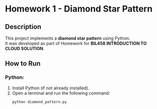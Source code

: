 # Homework 1 - Diamond Star Pattern

## Description
This project implements a **diamond star pattern** using Python.  
It was developed as part of Homework for **BIL458 INTRODUCTION TO CLOUD SOLUTION**.

## How to Run

### Python:
1. Install Python (if not already installed).  
2. Open a terminal and run the following command:  
   ```bash
   python diamond_pattern.py
